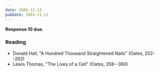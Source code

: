 ```yaml
---
date: 2003-11-13
pubDate: 2003-11-11
---
```


**Response 10 due.**

### Reading

* Donald Hall, "A Hundred Thousand Straightened Nails" (Oates, 252--262)
* Lewis Thomas, "The Lives of a Cell" (Oates, 358--360)
